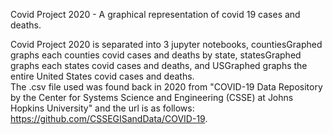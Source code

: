  Covid Project 2020 - A graphical representation of covid 19 cases and deaths.  
   
 Covid Project 2020 is separated into 3 jupyter notebooks, countiesGraphed graphs each counties covid cases and deaths by state, statesGraphed graphs each states covid cases and deaths, and USGraphed graphs the entire United States covid cases and deaths.  
 The .csv file used was found back in 2020 from "COVID-19 Data Repository by the Center for Systems Science and Engineering (CSSE) at Johns Hopkins University" and the url is as follows: https://github.com/CSSEGISandData/COVID-19.
